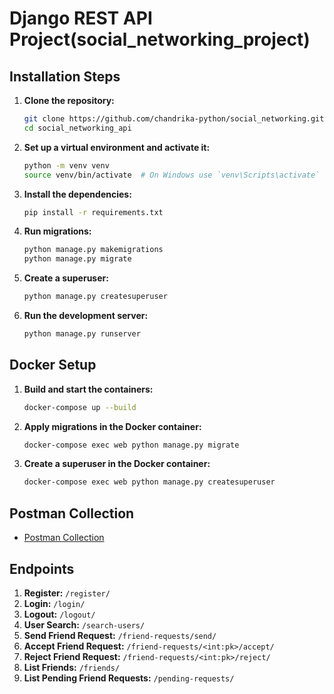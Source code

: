 # Django REST API Project(social_networking_project)

## Installation Steps

1. **Clone the repository:**
    ```sh
    git clone https://github.com/chandrika-python/social_networking.git
    cd social_networking_api
    ```

2. **Set up a virtual environment and activate it:**
    ```sh
    python -m venv venv
    source venv/bin/activate  # On Windows use `venv\Scripts\activate`
    ```

3. **Install the dependencies:**
    ```sh
    pip install -r requirements.txt
    ```

4. **Run migrations:**
    ```sh
    python manage.py makemigrations
    python manage.py migrate
    ```

5. **Create a superuser:**
    ```sh
    python manage.py createsuperuser
    ```

6. **Run the development server:**
    ```sh
    python manage.py runserver
    ```

## Docker Setup

1. **Build and start the containers:**
    ```sh
    docker-compose up --build
    ```

2. **Apply migrations in the Docker container:**
    ```sh
    docker-compose exec web python manage.py migrate
    ```

3. **Create a superuser in the Docker container:**
    ```sh
    docker-compose exec web python manage.py createsuperuser
    ```

## Postman Collection

- [Postman Collection](path/to/your/postman/collection)

## Endpoints

1. **Register:** `/register/`
2. **Login:** `/login/`
3. **Logout:** `/logout/`
3. **User Search:** `/search-users/`
4. **Send Friend Request:** `/friend-requests/send/`
5. **Accept Friend Request:** `/friend-requests/<int:pk>/accept/`
6. **Reject Friend Request:** `/friend-requests/<int:pk>/reject/`
7. **List Friends:** `/friends/`
8. **List Pending Friend Requests:** `/pending-requests/`
